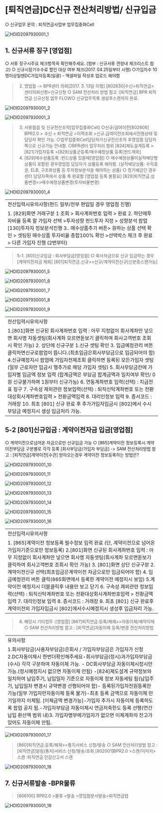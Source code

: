 # [퇴직연금]DC신규 전산처리방법/ 신규입금
○ 신규업무 문의 : 퇴직연금사업부 업무집중화Cell

![HDID2097930001_1](HDID2097930001_1.jpg)

## 1. 신규서류 징구 [영업점]
○ 서류 징구시주요 체크항목꼭 확인해주세요.
(첨부 : 신규서류 견양내 체크리스트 참고)
○ 신규시장기수수료 할인 대상 여부
체크(2017. 04.25일부터 시행)
○가입자수 10명이상일땐DC가입자등록(일괄) - 엑셀파일
작성후
업로드 해야함
> 2. 영업점 -> BPR센터 의뢰[2017. 3. 13일 이행]
> [802630]수신>퇴직연금>센터의뢰신청>신규신청
○ SAM 전산처리 방법 참고 :[퇴직연금] BPR 퇴직연금 신규신청 업무 FLOW○ 신규업무목록 생성후스캔까지 완료.

![HDID2097930001_2](HDID2097930001_2.png)


![HDID2097930001_3](HDID2097930001_3.png)

> 3. 서류점검 및 신규전산조작[업무집중화Cell]
○신규/급여이전[802606]
BPR2.0 > 수신 > 퇴직연금 >이력조회 >신규.급여이전조회에서진행상태 및담당자 확인
가능.
○업무집중화Cell담당자가신규전산조작 후영업점 담당자쪽으로 신규가능 안내함.
○BPR센터 업무처리 범위
[824]제도설계등록 > [821]가입자등록 >[829]상품군등록/매수예정상품 등록[펀드제외]
> 4. [829]매수상품등록 :펀드상품 있을때[영업점]
○ 매수예정상품이실적배당형 상품이 포함된 경우영업점 담당자가 상품등록 해야함.
(실적배당상품: 수익증권, ELB, 구조화상품 등 투자정보분석을 해야하는 상품)
○ 정기예금인 경우센터 담당자쪽에서 상품 록 완료함 [영업점 등록 불필요]
> [829]퇴직연금.상품변경>>매수예정상품변경(투자비율변경)

![HDID2097930001_4](HDID2097930001_4.png)


<table><tbody><tr>
<td>
전산입력시유의사항(펀드 일부/전부 편입일 경우 영업점 진행)</td></tr><tr>
<td>1. [829]화면 거래구분 1 조회 > 회사계좌번호 입력 > 완료
2. 하단에투자비율 등록 할 가입자 선택 >투자성향 펀드투자 지정 > 성향분석 팝업
[130]투자자 정보분석진행
3.. 매수상품추가 버튼> 원하는 상품 선택 확인 > 셋팅된 매수상품 투자비율 총합100% 확인 >선택박스 체크 후 완료 > 다른 가입자 진행 (2번부터)</td></tr></tbody>
</table>


> 5-1. [801]신규입금 : 회사부담금[영업점]
○ 회사자금으로 신규 입금하는 경우 [계약이전자금 제외]
> [801]퇴직연금.신규>>신규/계약이전신규[신분증스캔가능]

![HDID2097930001_5](HDID2097930001_5.jpg)


![HDID2097930001_6](HDID2097930001_6.jpg)


![HDID2097930001_7](HDID2097930001_7.jpg)


![HDID2097930001_8](HDID2097930001_8.jpg)


![HDID2097930001_9](HDID2097930001_9.jpg)


<table><tbody><tr>
<td>
전산입력시유의사항</td></tr><tr>
<td>1.[801]화면 신규된 회사계좌번호 입력 : 아무 지정없이 회사계좌만 넣으면 회사명 자동셋팅(회사계좌 모르면돋보기 클릭하여 회사고객번호 조회시 확인 가능)
2. 상단에 신규구분 1.신규 셋팅 확인
3. 입금예정관리 버튼 클릭하면신규로팝업이 뜹니다.(최초입금은회사부담금으로 입금되어야 함)
4.신규예정지시 팝업에 가입자전체조회 클릭하면 등록된 모든가입자 셋팅(일부 근로자만 입금시 행추가로 해당 가입자 셋팅)
5. 회사부담금칸에 가입자별 입금액 정보 입력
(합계금액은 부담금 합계금액과 일치여부 확인/ 0원 신규불가하며 1원부터 신규가능)
6. 연동계좌번호 입력(선택) : 지급전표 징구
7. 구속성 제외관련 정보입력(선택) : 퇴직신탁계좌번호 또는 전환대상회사계좌번호입력 > 전환금액입력
8. 대리인정보 입력
9. 증서코드 : 거래장
10. 최초 [801] 신규 완료 후 추가가입자입금시 [802]에서 수시부담금 예정지시 생성 입금처리 가능.</td></tr></tbody>
</table>


## 5-2 [801]신규입금 : 계약이전자금 입금[영업점]
○ 계약이전으로넘어온 자금으로만 신규입금 가능
○ [865]계약이전 정보등록시 계약이전부담금 구분별로 각각 등록 [회사부담금/가입자 부담금]
-> SAM 전산처리방법 참고 : [퇴직연금]계약이전[수관] 받아오는경우 계약이전 정보등록하는 방법은?

![HDID2097930001_10](HDID2097930001_10.jpg)


![HDID2097930001_11](HDID2097930001_11.jpg)


![HDID2097930001_12](HDID2097930001_12.jpg)


![HDID2097930001_13](HDID2097930001_13.jpg)


![HDID2097930001_14](HDID2097930001_14.jpg)


![HDID2097930001_15](HDID2097930001_15.jpg)


![HDID2097930001_16](HDID2097930001_16.jpg)


<table><tbody><tr>
<td>
전산입력시유의사항</td></tr><tr>
<td>1. [865]계약이전 정보등록 필수정보 입력 완료
(단, 계약이전으로 넘어온 가입자기준으로만 정보등록)
2.[801]화면 신규된 회사계좌번호 입력 : 아무 지정없이 회사계좌만 넣으면 회사명 자동셋팅(회사계좌 모르면돋보기 클릭하여 회사고객번호 조회시 확인 가능)
3. [801]화면 상단 신규구분 2. 계약이전신규 선택(최초입금은계약이전 자금으로만 입금되어야 함)
4. 입금예정관리 버튼 클릭(865화면에서 등록한 계약이전 예정지시 보임)
5.계약이전 예정지시 더블클릭후 내용만 보고 닫기
6. 구속성 제외관련 정보입력(선택) : 퇴직신탁계좌번호 또는 전환대상회사계좌번호입력 > 전환금액입력
7. 대리인정보 입력
8. 증서코드 : 거래장
9. 최초 [801] 신규 완료후 계약이전외 가입자입금시 [802]에서수시예정지시 생성후 입금처리 가능.</td></tr></tbody>
</table>


> 6. 해당시 기타업무 :[영업점]
> [867]퇴직연금.등록/해제>>자동이체/예약이체
○ SAM 전산처리방법 참고 : [퇴직연금]자동이체 등록/변경 전산처리방법

<table><tbody><tr>
<td>
유의사항</td></tr><tr>
<td>1.회사부담금(사용자부담금)은회사 / 가입자부담금은 가입자가 신청
2.DC자동이체시 한번더확인해주세요-회사부담금(정시)과가입자부담금(수시) 각각 구분하여 자동이체 가능.
- DC회사부담금 자동이체시정시만 가능.(정시예정지시 없으면 자동이체 안됨)
-[824]제도설계 규약정보와 일치하여 납입주기, 납입일자 기준으로 자동이체 정보 자동세팅 됨(납입주기, 납입일자 변경시 규약변경 선행되어야 함)- 등록된가입자전원등록만가능(일부 가입자만자동이체 등록 불가)-최초 등록 금액으로 자동이체 만기일까지 이체됨. [이체금액 변경가능]-가입자 추가시 자동이체 등록하도록 팝업 공지 됨.-가입자부담금 자동이체시 연금저축한도 등록 선행(연간납입 환산액 범위 내)3. 가입자명부에가입자가 없으면 이체계좌의 잔고가 있어도 자동이체 안됨.</td></tr></tbody>
</table>



![HDID2097930001_17](HDID2097930001_17.jpg)

> [860]퇴직연금.등록/해제>>통지서비스 신청/발송
○ SAM 전산처리방법 참고 : [퇴직연금]알림(통지)서비스 신청/발송/조회
> [802001]BPR2.0 >스캔/이미지>스캔 :퇴직연금 인감신고서 스캔

![HDID2097930001_18](HDID2097930001_18.png)

## 7. 신규서류발송 -BPR물류
> [806100] BPR2.0 >물류 >발송 >영업점문서발송>퇴직연금탭

![HDID2097930001_19](HDID2097930001_19.png)

